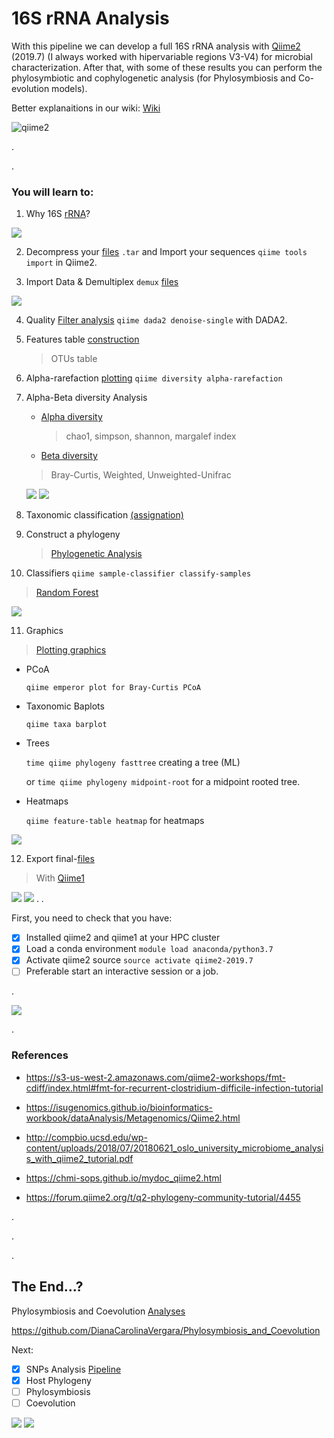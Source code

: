 # 16S rRNA Analysis

With this pipeline we can develop a full 16S rRNA analysis with [Qiime2](https://qiime2.org/) (2019.7) (I always worked with hipervariable regions V3-V4) for microbial characterization. After that, with some of these results you can perform the phylosymbiotic and cophylogenetic analysis (for Phylosymbiosis and Co-evolution models).

Better explanaitions in our wiki:
[Wiki](https://github.com/DianaCarolinaVergara/16S-rRNA-Analysis/wiki)



![qiime2](https://qiime2.org/assets/img/qiime2.svg)

.

.


### You will learn to:


1. Why 16S [rRNA](https://github.com/DianaCarolinaVergara/16S-rRNA-Analysis/wiki/1.-Why-16S-rRNA)?

![](https://camo.githubusercontent.com/8125565a1073969bccf54ea0f82d689d522ee08f/68747470733a2f2f68656c702e657a62696f636c6f75642e6e65742f77702f77702d636f6e74656e742f75706c6f6164732f323031372f30352f3136735f7661725f726567696f6e2e706e67)

2. Decompress your [files](https://github.com/DianaCarolinaVergara/16S-rRNA-Analysis/wiki/2.-Decompress-files) `.tar` and Import your sequences `qiime tools import` in Qiime2.

3. Import Data & Demultiplex `demux` [files](https://github.com/DianaCarolinaVergara/16S-rRNA-Analysis/wiki/3.-Import-Data-&-Demultiplex)

![](https://camo.githubusercontent.com/955eb5fa960831ac8c3a97343c9954e0d2a322b0/68747470733a2f2f7777772e7265736561726368676174652e6e65742f70726f66696c652f4368756e5f4a696d6d69655f59652f7075626c69636174696f6e2f3332313733353038372f6669677572652f666967312f41533a36333636343037333733373031313240313532383739383338383739342f44656d75786c65742d64656d756c7469706c6578696e672d616e642d646f75626c65742d6964656e74696669636174696f6e2d66726f6d2d73696e676c652d63656c6c2d646174612d612d506970656c696e652d666f725f573634302e6a7067)

4. Quality [Filter analysis](https://github.com/DianaCarolinaVergara/16S-rRNA-Analysis/wiki/4.-Quality-Filter)  `qiime dada2 denoise-single` with DADA2.


5. Features table [construction](https://github.com/DianaCarolinaVergara/16S-rRNA-Analysis/wiki/5.-Feature-Table-Construction) 
   > OTUs table
6. Alpha-rarefaction [plotting](https://github.com/DianaCarolinaVergara/16S-rRNA-Analysis/wiki/5.-Feature-Table-Construction) `qiime diversity alpha-rarefaction`
7. Alpha-Beta diversity Analysis
   * [Alpha diversity](https://github.com/DianaCarolinaVergara/16S-rRNA-Analysis/wiki/8.1.-Alpha--Diversity-Analysis)
     > chao1, simpson, shannon, margalef index
   * [Beta diversity](https://github.com/DianaCarolinaVergara/16S-rRNA-Analysis/wiki/8.2-Beta-Analysis)
    > Bray-Curtis, Weighted, Unweighted-Unifrac
    
    
    ![](https://camo.githubusercontent.com/3778262e8c516adfcfb5048a1c3ab0ae4d9ccffa/68747470733a2f2f75706c6f61642e77696b696d656469612e6f72672f77696b6970656469612f636f6d6d6f6e732f7468756d622f372f37332f426574615f76735f6c617469747564652e6769662f33333070782d426574615f76735f6c617469747564652e676966)
    ![](https://camo.githubusercontent.com/c12c95aa9d8d938275ba97944f2bb5367d5c4a0b/68747470733a2f2f6472697665352e636f6d2f757365617263682f6d616e75616c2f6f74755f7461626c652e6a7067)
    
8. Taxonomic classification [(assignation)](https://github.com/DianaCarolinaVergara/16S-rRNA-Analysis/wiki/9.-Taxonomic-Classification)

9. Construct a phylogeny
   > [Phylogenetic Analysis](https://github.com/DianaCarolinaVergara/16S-rRNA-Analysis/wiki/10.-Construct-a-Phylogeny)
   
10. Classifiers `qiime sample-classifier classify-samples`
   > [Random Forest](https://github.com/DianaCarolinaVergara/16S-rRNA-Analysis/wiki/11.-Classifiers)
   
   ![](https://camo.githubusercontent.com/8c5317ce22acf5661a37eab0009be8c29f24dfe1/68747470733a2f2f6472697665352e636f6d2f757365617263682f6d616e75616c2f636c61737369666965722e676966)
   
11. Graphics
   
   > [Plotting graphics](https://github.com/DianaCarolinaVergara/16S-rRNA-Analysis/wiki/12.-Graphics)
   
   - PCoA
   
        `qiime emperor plot for Bray-Curtis PCoA`
    
   - Taxonomic Baplots
    
        `qiime taxa barplot` 
    
   - Trees
    
        `time qiime phylogeny fasttree` creating a tree (ML)
    
      or `time qiime phylogeny midpoint-root` for a midpoint rooted tree.
      
   - Heatmaps
      
        `qiime feature-table heatmap` for heatmaps
    
   
 ![](https://camo.githubusercontent.com/9cafaae7b8b19f5390b3e860bea01ba21b77f77f/68747470733a2f2f666f72756d2d7169696d65322d6f72672e73332e6475616c737461636b2e75732d776573742d322e616d617a6f6e6177732e636f6d2f6f726967696e616c2f32582f632f636665333436616464653161633962373239326461613862643835636661623562383434623361322e676966)
  
  
12. Export final-[files](https://github.com/DianaCarolinaVergara/16S-rRNA-Analysis/wiki/13.-Export-Files)
  > With [Qiime1](http://qiime.org/) 
  
  
  ![](https://camo.githubusercontent.com/e52928fe0a62e4db03fe3c82b4bf55c95e5fcd2a/687474703a2f2f7169696d652e6f72672f686f6d655f7374617469632f696d616765732f7169696d655f6c6f676f5f6c617267652e706e67)
  ![](https://camo.githubusercontent.com/59590379634ff33ddac6945f6365f424b208fd2b/687474703a2f2f62696f6d2d666f726d61742e6f72672f5f696d616765732f62696f6d2d666f726d61742e706e67)
.
.

First, you need to check that you have:
- [X] Installed qiime2 and qiime1 at your HPC cluster
- [X] Load a conda environment `module load anaconda/python3.7`
- [X] Activate qiime2 source `source activate qiime2-2019.7`
- [ ] Preferable start an interactive session or a job.

.

![](https://qiime2.org/assets/img/q2cli.png)

.


### References

- https://s3-us-west-2.amazonaws.com/qiime2-workshops/fmt-cdiff/index.html#fmt-for-recurrent-clostridium-difficile-infection-tutorial

- https://isugenomics.github.io/bioinformatics-workbook/dataAnalysis/Metagenomics/Qiime2.html

- http://compbio.ucsd.edu/wp-content/uploads/2018/07/20180621_oslo_university_microbiome_analysis_with_qiime2_tutorial.pdf

- https://chmi-sops.github.io/mydoc_qiime2.html

- https://forum.qiime2.org/t/q2-phylogeny-community-tutorial/4455

.

.

.
## The End...?

Phylosymbiosis and Coevolution [Analyses](https://github.com/DianaCarolinaVergara/Phylosymbiosis_and_Coevolution)

https://github.com/DianaCarolinaVergara/Phylosymbiosis_and_Coevolution

Next:

- [X] SNPs Analysis [Pipeline](https://github.com/DianaCarolinaVergara/SNPs_pipeline)
- [X] Host Phylogeny 
- [ ] Phylosymbiosis
- [ ] Coevolution

![](https://camo.githubusercontent.com/d4032f16242baa159607e5a9c797359675ccde75/68747470733a2f2f692e70696e696d672e636f6d2f323336782f35302f34392f32342f35303439323435353263643939626361396432623231666437633839326365382d2d636f72616c2d626c65616368696e672d6f6365616e2d70686f746f732e6a7067)
![](https://camo.githubusercontent.com/d6043736b6c0c076026ad55de9d07e9464ec58e5/68747470733a2f2f692e70696e696d672e636f6d2f323336782f30662f33322f39342f30663332393438313238383461613733353830383030663330376332623762662d2d636f72616c2d72656566732d617175617269756d732e6a7067)
